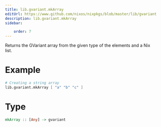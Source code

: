 ```yaml
---
title: lib.gvariant.mkArray
editUrl: https://www.github.com/nixos/nixpkgs/blob/master/lib/gvariant.nix#L100C13
description: lib.gvariant.mkArray
sidebar:

    order: 7
---
```


Returns the GVariant array from the given type of the elements and a Nix list.

# Example

```nix
# Creating a string array
lib.gvariant.mkArray [ "a" "b" "c" ]
```

# Type

```haskell
mkArray :: [Any] -> gvariant
```



